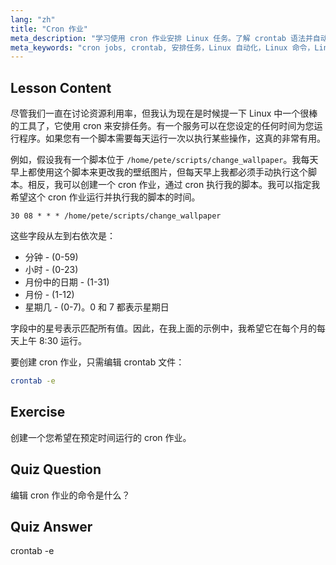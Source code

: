 ```yaml
---
lang: "zh"
title: "Cron 作业"
meta_description: "学习使用 cron 作业安排 Linux 任务。了解 crontab 语法并自动化脚本以进行日常操作。通过这份适合初学者的指南开始吧！"
meta_keywords: "cron jobs, crontab, 安排任务，Linux 自动化，Linux 命令，Linux 初学者，Linux 教程，crontab -e"
---
```


## Lesson Content

尽管我们一直在讨论资源利用率，但我认为现在是时候提一下 Linux 中一个很棒的工具了，它使用 cron 来安排任务。有一个服务可以在您设定的任何时间为您运行程序。如果您有一个脚本需要每天运行一次以执行某些操作，这真的非常有用。

例如，假设我有一个脚本位于 `/home/pete/scripts/change_wallpaper`。我每天早上都使用这个脚本来更改我的壁纸图片，但每天早上我都必须手动执行这个脚本。相反，我可以创建一个 cron 作业，通过 cron 执行我的脚本。我可以指定我希望这个 cron 作业运行并执行我的脚本的时间。

```plaintext
30 08 * * * /home/pete/scripts/change_wallpaper
```

这些字段从左到右依次是：

- 分钟 - (0-59)
- 小时 - (0-23)
- 月份中的日期 - (1-31)
- 月份 - (1-12)
- 星期几 - (0-7)。0 和 7 都表示星期日

字段中的星号表示匹配所有值。因此，在我上面的示例中，我希望它在每个月的每天上午 8:30 运行。

要创建 cron 作业，只需编辑 crontab 文件：

```bash
crontab -e
```

## Exercise

创建一个您希望在预定时间运行的 cron 作业。

## Quiz Question

编辑 cron 作业的命令是什么？

## Quiz Answer

crontab -e
